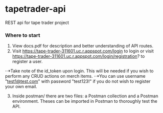 # tapetrader-api
REST api for tape trader project

### Where to start
1. View docs.pdf for description and better understanding of API routes.
2. Visit https://tape-trader-311601.uc.r.appspot.com/login to login or visit https://tape-trader-311601.uc.r.appspot.com/login/registration? to register a user.
 
 ⋅⋅*Take note of the id_token upon login. This will be needed if you wish to perform any CRUD actions on merch items. 
 ⋅⋅*You can use username "test1@test.com" with password "test123!" if you do not wish to register your own email.

3. Inside postman/ there are two files: a Postman collection and a Postman environment. Theses can be imported in Postman to thoroughly test the API.
